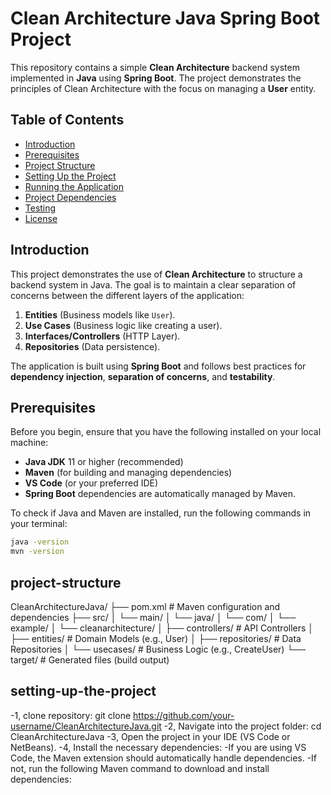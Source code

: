 # Clean Architecture Java Spring Boot Project

This repository contains a simple **Clean Architecture** backend system implemented in **Java** using **Spring Boot**. The project demonstrates the principles of Clean Architecture with the focus on managing a **User** entity.

## Table of Contents
- [Introduction](#introduction)
- [Prerequisites](#prerequisites)
- [Project Structure](#project-structure)
- [Setting Up the Project](#setting-up-the-project)
- [Running the Application](#running-the-application)
- [Project Dependencies](#project-dependencies)
- [Testing](#testing)
- [License](#license)

## Introduction

This project demonstrates the use of **Clean Architecture** to structure a backend system in Java. The goal is to maintain a clear separation of concerns between the different layers of the application:

1. **Entities** (Business models like `User`).
2. **Use Cases** (Business logic like creating a user).
3. **Interfaces/Controllers** (HTTP Layer).
4. **Repositories** (Data persistence).

The application is built using **Spring Boot** and follows best practices for **dependency injection**, **separation of concerns**, and **testability**.

## Prerequisites

Before you begin, ensure that you have the following installed on your local machine:

- **Java JDK** 11 or higher (recommended)
- **Maven** (for building and managing dependencies)
- **VS Code** (or your preferred IDE)
- **Spring Boot** dependencies are automatically managed by Maven.

To check if Java and Maven are installed, run the following commands in your terminal:

```bash
java -version
mvn -version
```
## project-structure
CleanArchitectureJava/
├── pom.xml                # Maven configuration and dependencies
├── src/
│   └── main/
│       └── java/
│           └── com/
│               └── example/
│                   └── cleanarchitecture/
│                       ├── controllers/  # API Controllers
│                       ├── entities/     # Domain Models (e.g., User)
│                       ├── repositories/ # Data Repositories
│                       └── usecases/     # Business Logic (e.g., CreateUser)
└── target/                # Generated files (build output)


## setting-up-the-project
 -1, clone repository:
   git clone https://github.com/your-username/CleanArchitectureJava.git
-2, Navigate into the project folder:
  cd CleanArchitectureJava
-3, Open the project in your IDE (VS Code or NetBeans).
-4, Install the necessary dependencies:
    -If you are using VS Code, the Maven extension should automatically handle dependencies.
    -If not, run the following Maven command to download and install dependencies:

